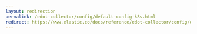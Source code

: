 ```yaml
---
layout: redirection
permalink: /edot-collector/config/default-config-k8s.html
redirect: https://www.elastic.co/docs/reference/edot-collector/config/default-config-k8s
---
```

